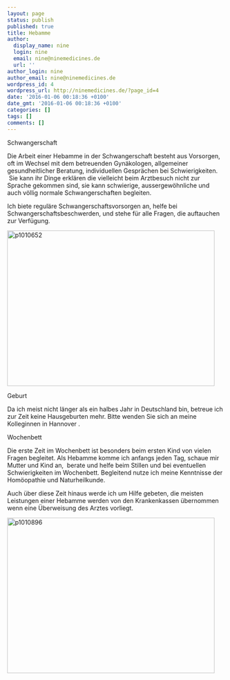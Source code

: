 ```yaml
---
layout: page
status: publish
published: true
title: Hebamme
author:
  display_name: nine
  login: nine
  email: nine@ninemedicines.de
  url: ''
author_login: nine
author_email: nine@ninemedicines.de
wordpress_id: 4
wordpress_url: http://ninemedicines.de/?page_id=4
date: '2016-01-06 00:18:36 +0100'
date_gmt: '2016-01-06 00:18:36 +0100'
categories: []
tags: []
comments: []
---
```

<p>Schwangerschaft</p>
<p>Die Arbeit einer Hebamme in der Schwangerschaft besteht aus Vorsorgen, oft im Wechsel mit dem betreuenden Gyn&auml;kologen, allgemeiner gesundheitlicher Beratung, individuellen Gespr&auml;chen bei Schwierigkeiten. &nbsp;Sie kann ihr Dinge erkl&auml;ren die vielleicht beim Arztbesuch nicht zur Sprache gekommen sind, sie kann schwierige, aussergew&ouml;hnliche und auch v&ouml;llig normale Schwangerschaften begleiten.</p>
<p>Ich biete regul&auml;re Schwangerschaftsvorsorgen an, helfe bei Schwangerschaftsbeschwerden, und stehe f&uuml;r alle Fragen, die auftauchen zur Verf&uuml;gung.</p>
<p><img class="aligncenter wp-image-9 size-full" src="http:&#47;&#47;ninemedicines.de&#47;wp-content&#47;uploads&#47;p1010652.jpg" alt="p1010652" width="480" height="360" &#47;></p>
<p>Geburt</p>
<p>Da ich meist nicht l&auml;nger als ein halbes Jahr in Deutschland bin, betreue ich zur Zeit keine Hausgeburten mehr. Bitte wenden Sie sich an meine Kolleginnen in Hannover .</p>
<p>Wochenbett</p>
<p>Die erste Zeit im Wochenbett ist besonders beim ersten Kind von vielen Fragen begleitet. Als Hebamme komme ich anfangs jeden Tag, schaue mir Mutter und Kind an, &nbsp;berate und helfe beim Stillen und bei eventuellen Schwierigkeiten im Wochenbett. Begleitend nutze ich meine Kenntnisse der Hom&ouml;opathie und Naturheilkunde.</p>
<p>Auch &uuml;ber diese Zeit hinaus werde ich um Hilfe gebeten, die meisten Leistungen einer Hebamme werden von den Krankenkassen &uuml;bernommen wenn eine &Uuml;berweisung des Arztes vorliegt.</p>
<p><img class="aligncenter wp-image-10 size-full" src="http:&#47;&#47;ninemedicines.de&#47;wp-content&#47;uploads&#47;p1010896.jpg" alt="p1010896" width="480" height="360" &#47;></p>

